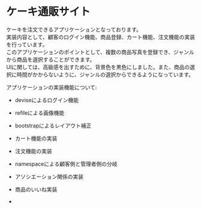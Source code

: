 # ケーキ通販サイト

ケーキを注文できるアプリケーションとなっております。</br>
実装内容として、顧客のログイン機能、商品登録、カート機能、注文機能の実装を行っています。</br>
このアプリケーションのポイントとして、複数の商品写真を登録でき、ジャンルから商品を選択することができます。</br>
UIに関しては、高級感を出すために、背景色を黒色にしました。また、商品の選択に時間がかからないように、ジャンルの選択からできるようになっています。


アプリケーションの実装機能について:

* deviseによるログイン機能

* refileによる画像機能

* bootstrapによるレイアウト補正

* カート機能の実装

* 注文機能の実装

* namespaceによる顧客側と管理者側の分岐

* アソシエーション関係の実装

* 商品のいいね実装

* 
